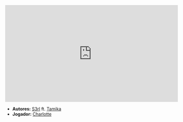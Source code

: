 <iframe width="560" height="315" src="https://www.youtube.com/embed/5TaRr-w14wg?si=IVseMyoJsp6w3PFc" title="YouTube video player" frameborder="0" allow="accelerometer; autoplay; clipboard-write; encrypted-media; gyroscope; picture-in-picture; web-share" referrerpolicy="strict-origin-when-cross-origin" allowfullscreen></iframe>

- **Autores:** [S3rl](../Autores/S3rl.md) ft. [Tamika](../Autores/Tamika.md)
- **Jogador:** [Charlotte](content/Jogadores/Charlotte.md)